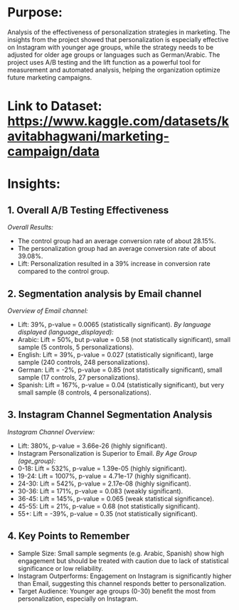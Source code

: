 # Purpose: 
Analysis of the effectiveness of personalization strategies in marketing. The insights from the project showed that personalization is especially effective on Instagram with younger age groups, while the strategy needs to be adjusted for older age groups or languages ​​such as German/Arabic. The project uses A/B testing and the lift function as a powerful tool for measurement and automated analysis, helping the organization optimize future marketing campaigns.
# Link to Dataset: https://www.kaggle.com/datasets/kavitabhagwani/marketing-campaign/data
# Insights:

## 1. Overall A/B Testing Effectiveness
*Overall Results:*
  - The control group had an average conversion rate of about 28.15%.
  - The personalization group had an average conversion rate of about 39.08%.
  - Lift: Personalization resulted in a 39% increase in conversion rate compared to the control group.

## 2. Segmentation analysis by Email channel
*Overview of Email channel:*
  - Lift: 39%, p-value = 0.0065 (statistically significant).
*By language displayed (language_displayed):*
  - Arabic: Lift = 50%, but p-value = 0.58 (not statistically significant), small sample (5 controls, 5 personalizations).
  - English: Lift = 39%, p-value = 0.027 (statistically significant), large sample (240 controls, 248 personalizations).
  - German: Lift = -2%, p-value = 0.85 (not statistically significant), small sample (17 controls, 27 personalizations).
  - Spanish: Lift = 167%, p-value = 0.04 (statistically significant), but very small sample (8 controls, 4 personalizations).

## 3. Instagram Channel Segmentation Analysis
*Instagram Channel Overview:*
  - Lift: 380%, p-value = 3.66e-26 (highly significant).
  - Instagram Personalization is Superior to Email.
*By Age Group (age_group):*
  - 0-18: Lift = 532%, p-value = 1.39e-05 (highly significant).
  - 19-24: Lift = 1007%, p-value = 4.71e-17 (highly significant).
  - 24-30: Lift = 542%, p-value = 2.17e-08 (highly significant).
  - 30-36: Lift = 171%, p-value = 0.083 (weakly significant).
  - 36-45: Lift = 145%, p-value = 0.065 (weak statistical significance).
  - 45-55: Lift = 21%, p-value = 0.68 (not statistically significant).
  - 55+: Lift = -39%, p-value = 0.35 (not statistically significant).

## 4. Key Points to Remember
  - Sample Size: Small sample segments (e.g. Arabic, Spanish) show high engagement but should be treated with caution due to lack of statistical significance or low reliability.
  - Instagram Outperforms: Engagement on Instagram is significantly higher than Email, suggesting this channel responds better to personalization.
  - Target Audience: Younger age groups (0-30) benefit the most from personalization, especially on Instagram.

